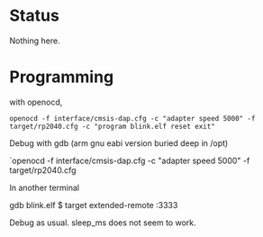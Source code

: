 
# Status

Nothing here.

# Programming

with openocd,

`openocd -f interface/cmsis-dap.cfg -c "adapter speed 5000" -f target/rp2040.cfg -c "program blink.elf reset exit"`

Debug with gdb (arm gnu eabi version buried deep in /opt)

`openocd -f interface/cmsis-dap.cfg -c "adapter speed 5000" -f target/rp2040.cfg

In another terminal

gdb blink.elf
$ target extended-remote :3333

Debug as usual.  sleep_ms does not seem to work.




